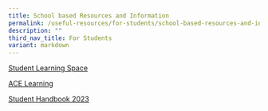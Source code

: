 ```yaml
---
title: School based Resources and Information
permalink: /useful-resources/for-students/school-based-resources-and-information/
description: ""
third_nav_title: For Students
variant: markdown
---
```

[Student Learning Space](https://vle.learning.moe.edu.sg/)

[ACE Learning](https://www.ace-learning.com/)

[Student Handbook 2023](https://drive.google.com/file/d/1EABwOTrPdDxcuiQoREOkTwDjSZ7a1kcj/view?usp=sharing)

